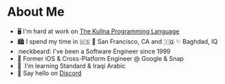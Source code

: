About Me
=============================
*   🖥️ I'm hard at work on [The Kullna Programming Language](http://www.kullna.org)
*   🏙️ I spend my time in :us: :foggy: San Francisco, CA and :iraq: ✨ Baghdad, IQ
*   :neckbeard: I've been a Software Engineer since 1999
*   📱 Former iOS & Cross-Platform Engineer @ Google & Snap
*   🧠  I'm learning Standard & Iraqi Arabic
*   :wave: Say hello on [Discord](https://discord.com/users/stevenewright)
